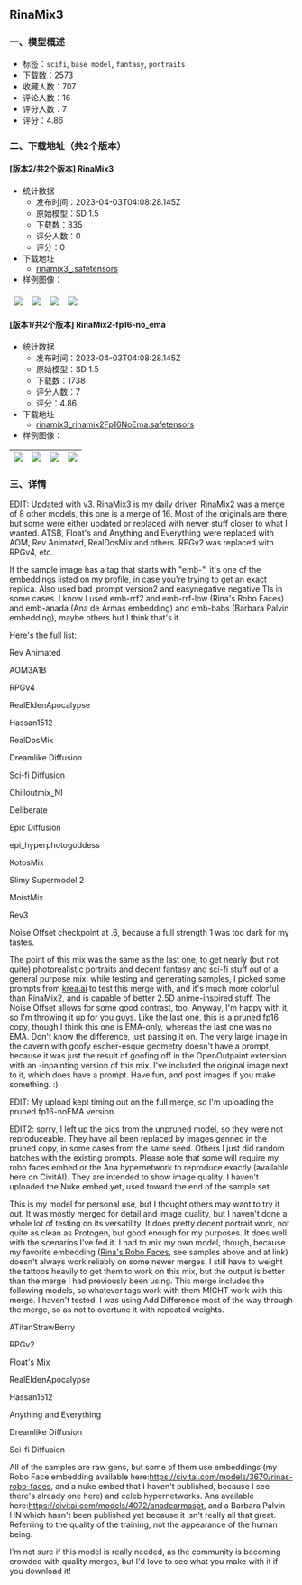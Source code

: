 ## RinaMix3
### 一、模型概述

- 标签：`scifi`, `base model`, `fantasy`, `portraits`
- 下载数：2573
- 收藏人数：707
- 评论人数：16
- 评分人数：7
- 评分：4.86

### 二、下载地址（共2个版本）

#### [版本2/共2个版本] RinaMix3

- 统计数据
  - 发布时间：2023-04-03T04:08:28.145Z
  - 原始模型：SD 1.5
  - 下载数：835
  - 评分人数：0
  - 评分：0
- 下载地址
  - [rinamix3_.safetensors](https://civitai.com/api/download/models/34169)
- 样例图像：

| <img src="https://image.civitai.com/xG1nkqKTMzGDvpLrqFT7WA/5eab779b-2d58-4d7b-8bb3-3ff1e7c79a00/width=450/390414.jpeg" /> | <img src="https://image.civitai.com/xG1nkqKTMzGDvpLrqFT7WA/d7512239-389a-4cc3-0ef1-40e2be50b600/width=450/390413.jpeg" /> | <img src="https://image.civitai.com/xG1nkqKTMzGDvpLrqFT7WA/2aab379f-e817-4da3-12a0-dc6f0b36a100/width=450/390412.jpeg" /> | <img src="https://image.civitai.com/xG1nkqKTMzGDvpLrqFT7WA/963e58d6-060d-41a9-8bc9-9356e375b400/width=450/390411.jpeg" /> |
| ---- | ---- | ---- | ---- |

#### [版本1/共2个版本] RinaMix2-fp16-no_ema

- 统计数据
  - 发布时间：2023-04-03T04:08:28.145Z
  - 原始模型：SD 1.5
  - 下载数：1738
  - 评分人数：7
  - 评分：4.86
- 下载地址
  - [rinamix3_rinamix2Fp16NoEma.safetensors](https://civitai.com/api/download/models/5264)
- 样例图像：

| <img src="https://image.civitai.com/xG1nkqKTMzGDvpLrqFT7WA/27aae1fb-6396-4df4-5684-83cccb4fb400/width=450/41136.jpeg" /> | <img src="https://image.civitai.com/xG1nkqKTMzGDvpLrqFT7WA/d5d9790e-9df6-46a3-cd2a-f5f41fd57a00/width=450/41135.jpeg" /> | <img src="https://image.civitai.com/xG1nkqKTMzGDvpLrqFT7WA/53877f36-f5ce-442c-cc5c-17684d468b00/width=450/41134.jpeg" /> | <img src="https://image.civitai.com/xG1nkqKTMzGDvpLrqFT7WA/3ae15cd0-b7ae-4865-2fc2-c8ea9e69da00/width=450/41133.jpeg" /> |
| ---- | ---- | ---- | ---- |


### 三、详情
<p>EDIT: Updated with v3. RinaMix3 is my daily driver. RinaMix2 was a merge of 8 other models, this one is a merge of 16. Most of the originals are there, but some were either updated or replaced with newer stuff closer to what I wanted. ATSB, Float's and Anything and Everything were replaced with AOM, Rev Animated, RealDosMix and others. RPGv2 was replaced with RPGv4, etc.</p><p>If the sample image has a tag that starts with "emb-", it's one of the embeddings listed on my profile, in case you're trying to get an exact replica. Also used bad_prompt_version2 and easynegative negative TIs in some cases. I know I used emb-rrf2 and emb-rrf-low (Rina's Robo Faces) and emb-anada (Ana de Armas embedding) and emb-babs (Barbara Palvin embedding), maybe others but I think that's it.</p><p> Here's the full list:</p><p>Rev Animated</p><p>AOM3A1B</p><p>RPGv4</p><p>RealEldenApocalypse</p><p>Hassan1512</p><p>RealDosMix</p><p>Dreamlike Diffusion</p><p>Sci-fi Diffusion</p><p>Chilloutmix_NI</p><p>Deliberate</p><p>Epic Diffusion</p><p>epi_hyperphotogoddess</p><p>KotosMix</p><p>Slimy Supermodel 2</p><p>MoistMix</p><p>Rev3</p><p>Noise Offset checkpoint at .6, because a full strength 1 was too dark for my tastes.</p><p>The point of this mix was the same as the last one, to get nearly (but not quite) photorealistic portraits and decent fantasy and sci-fi stuff out of a general purpose mix. while testing and generating samples, I picked some prompts from <a target="_blank" rel="ugc" href="http://krea.ai">krea.ai</a> to test this merge with, and it's much more colorful than RinaMix2, and is capable of better 2.5D anime-inspired stuff. The Noise Offset allows for some good contrast, too. Anyway, I'm happy with it, so I'm throwing it up for you guys. Like the last one, this is a pruned fp16 copy, though I think this one is EMA-only, whereas the last one was no EMA. Don't know the difference, just passing it on. The very large image in the cavern with goofy escher-esque geometry doesn't have a prompt, because it was just the result of goofing off in the OpenOutpaint extension with an -inpainting version of this mix. I've included the original image next to it, which does have a prompt. Have fun, and post images if you make something.  :)</p><p></p><p>EDIT: My upload kept timing out on the full merge, so I'm uploading the pruned fp16-noEMA version.</p><p>EDIT2: sorry, I left up the pics from the unpruned model, so they were not reproduceable. They have all been replaced by images genned in the pruned copy, in some cases from the same seed. Others I just did random batches with the existing prompts. Please note that some will require my robo faces embed or the Ana hypernetwork to reproduce exactly (available here on CivitAI). They are intended to show image quality. I haven't uploaded the Nuke embed yet, used toward the end of the sample set.</p><p>This is my model for personal use, but I thought others may want to try it out. It was mostly merged for detail and image quality, but I haven't done a whole lot of testing on its versatility. It does pretty decent portrait work, not quite as clean as Protogen, but good enough for my purposes. It does well with the scenarios I've fed it. I had to mix my own model, though, because my favorite embedding (<a target="_blank" rel="ugc" href="https://civitai.com/models/3670/rinas-robo-faces">Rina's Robo Faces</a>, see samples above and at link) doesn't always work reliably on some newer merges. I still have to weight the tattoos heavily to get them to work on this mix, but the output is better than the merge I had previously been using. This merge includes the following models, so whatever tags work with them MIGHT work with this merge. I haven't tested. I was using Add Difference most of the way through the merge, so as not to overtune it with repeated weights.</p><p>ATitanStrawBerry</p><p>RPGv2</p><p>Float's Mix</p><p>RealEldenApocalypse</p><p>Hassan1512</p><p>Anything and Everything</p><p>Dreamlike Diffusion</p><p>Sci-fi Diffusion</p><p></p><p>All of the samples are raw gens, but some of them use embeddings (my Robo Face embedding available here:<a target="_blank" rel="ugc" href="https://civitai.com/models/3670/rinas-robo-faces">https://civitai.com/models/3670/rinas-robo-faces</a>, and a nuke embed that I haven't published, because I see there's already one here) and celeb hypernetworks. Ana available here:<a target="_blank" rel="ugc" href="https://civitai.com/models/4072/anadearmaspt">https://civitai.com/models/4072/anadearmaspt</a>, and a Barbara Palvin HN which hasn't been published yet because it isn't really all that great. Referring to the quality of the training, not the appearance of the human being.</p><p></p><p>I'm not sure if this model is really needed, as the community is becoming crowded with quality merges, but I'd love to see what you make with it if you download it!</p>